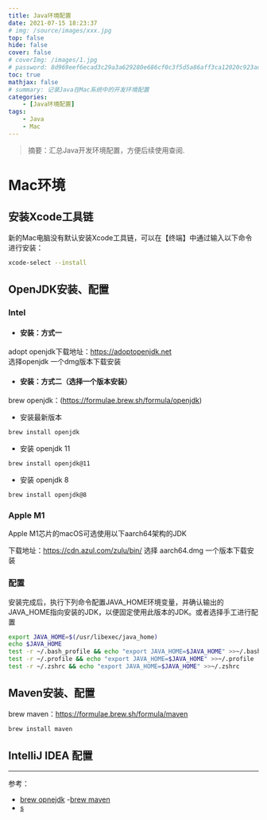 ```yaml
---
title: Java环境配置
date: 2021-07-15 18:23:37
# img: /source/images/xxx.jpg
top: false
hide: false
cover: false
# coverImg: /images/1.jpg
# password: 8d969eef6ecad3c29a3a629280e686cf0c3f5d5a86aff3ca12020c923adc6c92
toc: true
mathjax: false
# summary: 记录Java在Mac系统中的开发环境配置
categories:
    - [Java环境配置]
tags:
    - Java
    - Mac
---
```


> 摘要：汇总Java开发环境配置，方便后续使用查阅.

# Mac环境

## 安装Xcode工具链
新的Mac电脑没有默认安装Xcode工具链，可以在【终端】中通过输入以下命令进行安装：
```bash
xcode-select --install 
```

## OpenJDK安装、配置

### Intel

- #### 安装：方式一
adopt openjdk下载地址：https://adoptopenjdk.net
<br/>
选择openjdk 一个dmg版本下载安装


- #### 安装：方式二（选择一个版本安装）
brew openjdk：(https://formulae.brew.sh/formula/openjdk)

-  安装最新版本
```bash
brew install openjdk
```

- 安装 openjdk 11
```bash
brew install openjdk@11
```

- 安装 openjdk 8
```bash
brew install openjdk@8
```

### Apple M1

Apple M1芯片的macOS可选使用以下aarch64架构的JDK

下载地址：https://cdn.azul.com/zulu/bin/
选择 aarch64.dmg 一个版本下载安装


### 配置
安装完成后，执行下列命令配置JAVA_HOME环境变量，并确认输出的JAVA_HOME指向安装的JDK，以便固定使用此版本的JDK。或者选择手工进行配置
```bash
export JAVA_HOME=$(/usr/libexec/java_home)
echo $JAVA_HOME
test -r ~/.bash_profile && echo "export JAVA_HOME=$JAVA_HOME" >>~/.bash_profile
test -r ~/.profile && echo "export JAVA_HOME=$JAVA_HOME" >>~/.profile
test -r ~/.zshrc && echo "export JAVA_HOME=$JAVA_HOME" >>~/.zshrc
```


## Maven安装、配置

brew maven：https://formulae.brew.sh/formula/maven

```bash
brew install maven
```

## IntelliJ IDEA 配置


---

参考：
- [brew opnejdk](https://formulae.brew.sh/formula/openjdk)
-[brew maven](https://formulae.brew.sh/formula/maven)
- [s](ss)